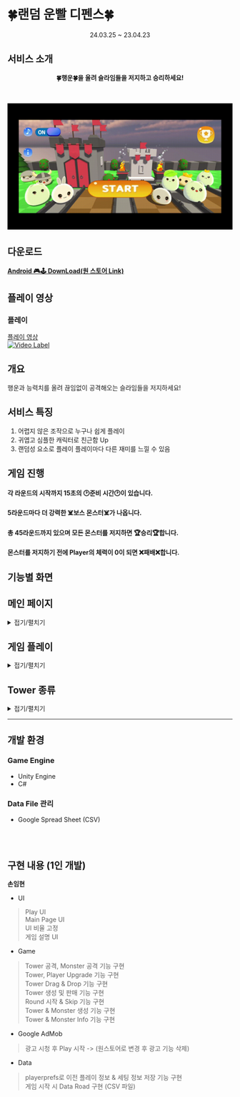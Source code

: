 # 🍀랜덤 운빨 디펜스🍀

<div align="center">
24.03.25 ~ 23.04.23<br/>
</div>

## 서비스 소개
<div align="center">
<b>🍀행운🍀을 올려 슬라임들을 저지하고 승리하세요!<br/></b>
<br/><br/>

![](images/gifs/MainUI/MainPage.gif)
</div>

## 다운로드

#### [Android 🎮🕹️ DownLoad(원 스토어 Link)](https://m.onestore.co.kr/mobilepoc/apps/appsDetail.omp?prodId=0000775718)

## 플레이 영상
### 플레이
[플레이 영상](https://www.youtube.com/watch?v=VJvAs3x-4Mg)
<br/>
[![Video Label](http://img.youtube.com/watch?v=VJvAs3x-4Mg/0.jpg)](https://www.youtube.com/watch?v=VJvAs3x-4Mg)



## 개요
행운과 능력치를 올려 끊임없이 공격해오는 슬라임들을 저지하세요!


## 서비스 특징
1. 어렵지 않은 조작으로 누구나 쉽게 플레이
2. 귀엽고 심플한 캐릭터로 친근함 Up
3. 랜덤성 요소로 플레이 플레이마다 다른 재미를 느낄 수 있음


## 게임 진행
#### 각 라운드의 시작까지 15초의 🕑준비 시간🕑이 있습니다.<br/>
#### 5라운드마다 더 강력한 ☠️보스 몬스터☠️가 나옵니다.<br/>
#### 총 45라운드까지 있으며 모든 몬스터를 저지하면 🏆승리🏆합니다.<br/>
#### 몬스터를 저지하기 전에 Player의 체력이 0이 되면 ❌패배❌합니다.<br/>


## 기능별 화면 

## 메인 페이지
<details>
<summary>접기/펼치기</summary>

### MainPage
![MainPage](images/gifs/MainUI/MainPage.gif)

### Tutorial
![Tutorial](images/gifs/MainUI/Tutorial.gif)

### BGM On&Off
![BGM](images/gifs/MainUI/BGM.gif)

### Rank Record
![Rank](images/gifs/MainUI/Rank.gif)

### GameStart
![Rank](images/gifs/MainUI/GameStart.gif)
</details>



## 게임 플레이
<details>
<summary>접기/펼치기</summary>

### 타워 구매
![타워구매](images/gifs/GameScene/TowerBuy.gif)

### Player 능력 Upgrade
![플레이어 강화](images/gifs/GameScene/PlayerUpgrade.gif)

### Tower 선택
![타워 선택](images/gifs/GameScene/TowerSelect.gif)

### Tower Drag&Drop
![타워 드래그앤 드롭](images/gifs/GameScene/TowerMove.gif)

### Tower Change
![타워 교환](images/gifs/GameScene/TowerChange.gif)

### Tower Seat
![타워 이동](images/gifs/GameScene/TowerMove3.gif)

### Tower Upgrade
![타워 강화](images/gifs/GameScene/TowerUpgrade.gif)

### Tower 판매
![타워 판매](images/gifs/GameScene/TowerSell.gif)

### Monster Information
![몬스터 정보](images/gifs/GameScene/SlimeInfo.gif)

### Game Clear
![몬스터 정보](images/gifs/GameScene/GameClear.gif)

### Game Over
![몬스터 정보](images/gifs/GameScene/GameOver.gif)

</details>


## Tower 종류
<details>
<summary>접기/펼치기</summary>

## 검사
### 검사 (B)
![검사 B](images/gifs/GameScene/Sword_B.gif)

### 검사 (A)
![검사 A](images/gifs/GameScene/Sword_A.gif)

### 검사 (S)
![검사 S](images/gifs/GameScene/Sword_S.gif)

## 창술사
### 창술사 (B)
![창술사 B](images/gifs/GameScene/Pense_B.gif)

### 창술사 (A)
![창술사 A](images/gifs/GameScene/Pense_A.gif)

### 창술사 (S)
![창술사 S](images/gifs/GameScene/Pense_S.gif)

## 마법사
### 마법사 (B)
![마법사 B](images/gifs/GameScene/Magician_B.gif)

### 마법사 (A)
![마법사 A](images/gifs/GameScene/Magician_A.gif)

### 마법사 (S)
![마법사 S](images/gifs/GameScene/Magician_S.gif)

## 총잡이
### 총잡이 (B)
![총잡이 B](images/gifs/GameScene/Gun_A.gif)

### 총잡이 (A)
![총잡이 A](images/gifs/GameScene/Gun_A.gif)

### 총잡이 (S)
![총잡이 S](images/gifs/GameScene/Gun_S.gif)

## 흑마법사(광역)
### 흑마법사 (B)
![흑마법사 B](images/GameScene/Splash_B.gif)

### 흑마법사 (A)
![흑마법사 A](images/GameScene/Splash_A.gif)

### 흑마법사 (S)
![흑마법사 S](images/GameScene/Splash_S.gif)
</details>


---

## 개발 환경
### Game Engine
- Unity Engine
- C#

### Data File 관리
- Google Spread Sheet (CSV)
<br/>
<br/>

## 구현 내용 (1인 개발)
<strong>손임현</strong>
- UI
 > Play UI</br>
 > Main Page UI</br>
 > UI 비율 고정</br>
 > 게임 설명 UI</br>

- Game
 > Tower 공격, Monster 공격 기능 구현</br>
 > Tower, Player Upgrade 기능 구현</br>
 > Tower Drag & Drop 기능 구현</br>
 > Tower 생성 및 판매 기능 구현</br>
 > Round 시작 & Skip 기능 구현</br>
 > Tower & Monster 생성 기능 구현</br>
 > Tower & Monster Info 기능 구현</br>

- Google AdMob
 > 광고 시청 후 Play 시작 -> (원스토어로 변경 후 광고 기능 삭제)</br>

- Data
 > playerprefs로 이전 플레이 정보 & 세팅 정보 저장 기능 구현</br>
 > 게임 시작 시 Data Road 구현 (CSV 파일)</br>
